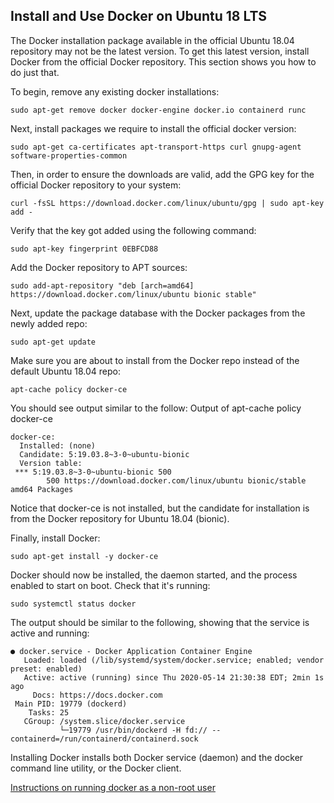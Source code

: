 ## Install and Use Docker on Ubuntu 18 LTS

The Docker installation package available in the official Ubuntu 18.04 repository may not be the latest version. To get this latest version, install Docker from the official Docker repository. This section shows you how to do just that.

To begin, remove any existing docker installations:

    sudo apt-get remove docker docker-engine docker.io containerd runc

Next, install packages we require to install the official docker version:

    sudo apt-get ca-certificates apt-transport-https curl gnupg-agent software-properties-common

Then, in order to ensure the downloads are valid, add the GPG key for the official Docker repository to your system:

    curl -fsSL https://download.docker.com/linux/ubuntu/gpg | sudo apt-key add -

Verify that the key got added using the following command:

    sudo apt-key fingerprint 0EBFCD88

Add the Docker repository to APT sources:

    sudo add-apt-repository "deb [arch=amd64] https://download.docker.com/linux/ubuntu bionic stable"

Next, update the package database with the Docker packages from the newly added repo:

    sudo apt-get update

Make sure you are about to install from the Docker repo instead of the default Ubuntu 18.04 repo:

    apt-cache policy docker-ce

You should see output similar to the follow:
Output of apt-cache policy docker-ce

    docker-ce:
      Installed: (none)
      Candidate: 5:19.03.8~3-0~ubuntu-bionic
      Version table:
     *** 5:19.03.8~3-0~ubuntu-bionic 500
            500 https://download.docker.com/linux/ubuntu bionic/stable amd64 Packages


Notice that docker-ce is not installed, but the candidate for installation is from the Docker repository for Ubuntu 18.04 (bionic).

Finally, install Docker:

    sudo apt-get install -y docker-ce

Docker should now be installed, the daemon started, and the process enabled to start on boot. Check that it's running:

    sudo systemctl status docker

The output should be similar to the following, showing that the service is active and running:

    ● docker.service - Docker Application Container Engine
       Loaded: loaded (/lib/systemd/system/docker.service; enabled; vendor preset: enabled)
       Active: active (running) since Thu 2020-05-14 21:30:38 EDT; 2min 1s ago
         Docs: https://docs.docker.com
     Main PID: 19779 (dockerd)
        Tasks: 25
       CGroup: /system.slice/docker.service
               └─19779 /usr/bin/dockerd -H fd:// --containerd=/run/containerd/containerd.sock

Installing Docker installs both Docker service (daemon) and the docker command line utility, or the Docker client.

[Instructions on running docker as a non-root user](RUN_AS_USER.md)